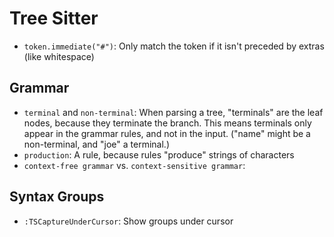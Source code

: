 # Tree Sitter

- `token.immediate("#")`: Only match the token if it isn't preceded by extras (like whitespace)

## Grammar

- `terminal` and `non-terminal`: When parsing a tree, "terminals" are the leaf nodes, because they terminate the branch. This means terminals only appear in the grammar rules, and not in the input. ("name" might be a non-terminal, and "joe" a terminal.)
- `production`: A rule, because rules "produce" strings of characters
- `context-free grammar` vs. `context-sensitive grammar`: 

## Syntax Groups

- `:TSCaptureUnderCursor`: Show groups under cursor
